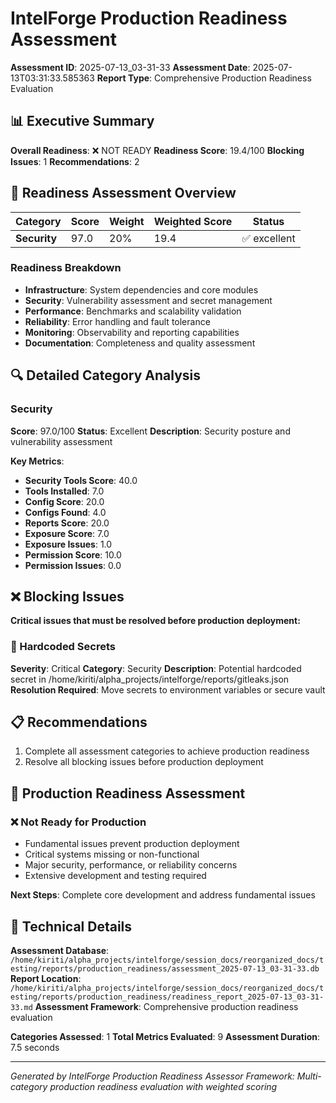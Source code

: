 # IntelForge Production Readiness Assessment

**Assessment ID**: 2025-07-13_03-31-33
**Assessment Date**: 2025-07-13T03:31:33.585363
**Report Type**: Comprehensive Production Readiness Evaluation

## 📊 Executive Summary

**Overall Readiness**: ❌ NOT READY
**Readiness Score**: 19.4/100
**Blocking Issues**: 1
**Recommendations**: 2

## 🎯 Readiness Assessment Overview

| Category | Score | Weight | Weighted Score | Status |
|----------|-------|--------|----------------|--------|
| **Security** | 97.0 | 20% | 19.4 | ✅ excellent |


### Readiness Breakdown
- **Infrastructure**: System dependencies and core modules
- **Security**: Vulnerability assessment and secret management
- **Performance**: Benchmarks and scalability validation
- **Reliability**: Error handling and fault tolerance
- **Monitoring**: Observability and reporting capabilities
- **Documentation**: Completeness and quality assessment

## 🔍 Detailed Category Analysis

### Security

**Score**: 97.0/100
**Status**: Excellent
**Description**: Security posture and vulnerability assessment

**Key Metrics**:
- **Security Tools Score**: 40.0
- **Tools Installed**: 7.0
- **Config Score**: 20.0
- **Configs Found**: 4.0
- **Reports Score**: 20.0
- **Exposure Score**: 7.0
- **Exposure Issues**: 1.0
- **Permission Score**: 10.0
- **Permission Issues**: 0.0

## ❌ Blocking Issues

**Critical issues that must be resolved before production deployment:**

### 🔴 Hardcoded Secrets

**Severity**: Critical
**Category**: Security
**Description**: Potential hardcoded secret in /home/kiriti/alpha_projects/intelforge/reports/gitleaks.json
**Resolution Required**: Move secrets to environment variables or secure vault

## 📋 Recommendations

1. Complete all assessment categories to achieve production readiness
2. Resolve all blocking issues before production deployment

## 🎯 Production Readiness Assessment

### ❌ Not Ready for Production
- Fundamental issues prevent production deployment
- Critical systems missing or non-functional
- Major security, performance, or reliability concerns
- Extensive development and testing required

**Next Steps**: Complete core development and address fundamental issues


## 🔗 Technical Details

**Assessment Database**: `/home/kiriti/alpha_projects/intelforge/session_docs/reorganized_docs/testing/reports/production_readiness/assessment_2025-07-13_03-31-33.db`
**Report Location**: `/home/kiriti/alpha_projects/intelforge/session_docs/reorganized_docs/testing/reports/production_readiness/readiness_report_2025-07-13_03-31-33.md`
**Assessment Framework**: Comprehensive production readiness evaluation

**Categories Assessed**: 1
**Total Metrics Evaluated**: 9
**Assessment Duration**: 7.5 seconds

---
*Generated by IntelForge Production Readiness Assessor*
*Framework: Multi-category production readiness evaluation with weighted scoring*
